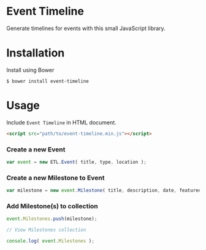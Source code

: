 # Event Timeline

Generate timelines for events with this small JavaScript library.


# Installation

Install using Bower

``` shell
$ bower install event-timeline
```

# Usage

Include `Event Timeline` in HTML document.

``` html
<script src="path/to/event-timeline.min.js"></script>
```

### Create a new Event

``` javascript
var event = new ETL.Event( title, type, location );
```

### Create a new Milestone to Event

``` javascript
var milestone = new event.Milestone( title, description, date, featured, media );
```

### Add Milestone(s) to collection

``` javascript
event.Milestones.push(milestone);

// View Milestones collection

console.log( event.Milestones );
```
